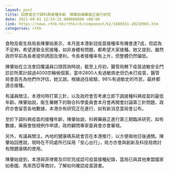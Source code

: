 ```yaml
---
layout: post
title: 回應會否下調科興接種年齡　陳肇始稱藥廠正進行研究
date: 2021-09-01 12:54:25.000000000 +08:00
link: https://news.rthk.hk/rthk/ch/component/k2/1608551-20210901.htm
categories: rthk
---
```


食物及衞生局局長陳肇始表示，本月底本港新冠疫苗接種率有機會達7成，但認為不足夠，希望達致全民接種，如非身體有問題，都希望大家接種。她又提到，雖然政府早前為長者提供誘因及便利，令長者接種率有上升，但整體仍然偏低。

陳肇始在立法會回覆議員口頭質詢時說，截至上月初，醫管局轄下疫苗過敏安全門診診所累計超過4000宗輪候個案，當中2800人有過敏病史但仍未打疫苗，醫管局會首先為他們作評估，她又說，根據過往經驗，98%有過敏史的市民，最終都適合接種。

有議員關注，本港何時打第三針，以及政府會否考慮立即下調接種科興疫苗的最低年齡。陳肇始說，衞生署轄下的聯合科學委員會本月會再開會討論第三針問題，政府亦會留意各地數據，本港亦有研究正在進行，如有新消息當局會公布。

至於下調科興疫苗的接種年齡，陳肇始說，科興藥廠正進行第三期臨床研究，如有數據，藥廠會按規例作申請，政府顧問專家委員會亦會審視。

另外，有議員關注，內地的健康碼系統會否在本港推行，以方便兩地日後通關。陳肇始回應說，現時在不同處所已採用「安心出行」，局方亦會與創新及科技局商討有關健康碼的使用。

陳肇始提到，本港與菲律賓及印尼完成認可疫苗接種紀錄，當局已與其他東盟國家如泰國、馬來西亞等商討，了解如何確認疫苗證書。

